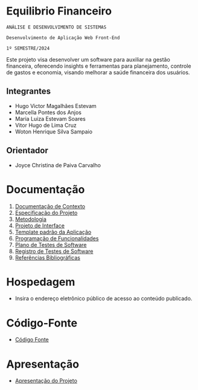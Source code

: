 # Equilibrio Financeiro

`ANÁLISE E DESENVOLVIMENTO DE SISTEMAS`

`Desenvolvimento de Aplicação Web Front-End`

`1º SEMESTRE/2024`

Este projeto visa desenvolver um software para auxiliar na gestão financeira, oferecendo insights e ferramentas para planejamento, controle de gastos e economia, visando melhorar a saúde financeira dos usuários.

## Integrantes

* Hugo Victor Magalhães Estevam
* Marcella Pontes dos Anjos
* Maria Luiza Estevam Soares
* Vitor Hugo de Lima Cruz
* Woton Henrique Silva Sampaio

## Orientador

* Joyce Christina de  Paiva Carvalho

# Documentação

<ol>
<li><a href="documentos/01-Documentação de Contexto.md"> Documentação de Contexto</a></li>
<li><a href="documentos/02-Especificação do Projeto.md"> Especificação do Projeto</a></li>
<li><a href="documentos/03-Metodologia.md"> Metodologia</a></li>
<li><a href="documentos/04-Projeto de Interface.md"> Projeto de Interface</a></li>
<li><a href="documentos/05-Template padrão da Aplicação.md"> Template padrão da Aplicação</a></li>
<li><a href="documentos/06-Programação de Funcionalidades.md"> Programação de Funcionalidades</a></li>
<li><a href="documentos/07-Plano de Testes de Software.md"> Plano de Testes de Software</a></li>
<li><a href="documentos/08-Registro de Testes de Software.md"> Registro de Testes de Software</a></li>
<li><a href="documentos/09-Referências.md"> Referências Bibliográficas</a></li>
</ol>

# Hospedagem

* Insira o endereço eletrônico público de acesso ao conteúdo publicado. 

# Código-Fonte

* <a href=(https://github.com/ICEI-PUC-Minas-PMV-ADS/pmv-ads-2024-1-e1-proj-web-t1-pmv-ads-2024-1-e1-projequilfinanc/tree/main/codigo-fonte)>Código Fonte</a>

# Apresentação

* <a href="apresentacao/README.md">Apresentação do Projeto</a>
